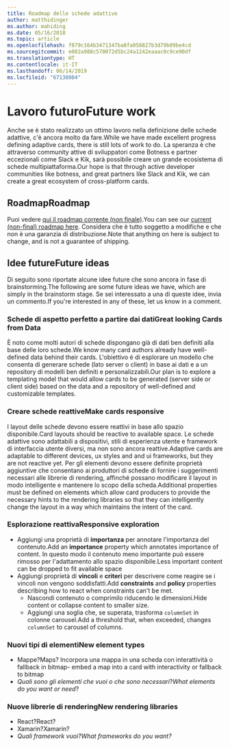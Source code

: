 ```yaml
---
title: Roadmap delle schede adattive
author: matthidinger
ms.author: mahiding
ms.date: 05/16/2018
ms.topic: article
ms.openlocfilehash: f879c164b3471347ba8fa058827b3d79b09be4cd
ms.sourcegitcommit: e002a988c570072d5bc24a1242eaaac0c9ce90df
ms.translationtype: HT
ms.contentlocale: it-IT
ms.lasthandoff: 06/14/2019
ms.locfileid: "67138004"
---
```

# <a name="future-work"></a><span data-ttu-id="fecb2-102">Lavoro futuro</span><span class="sxs-lookup"><span data-stu-id="fecb2-102">Future work</span></span>

<span data-ttu-id="fecb2-103">Anche se è stato realizzato un ottimo lavoro nella definizione delle schede adattive, c'è ancora molto da fare.</span><span class="sxs-lookup"><span data-stu-id="fecb2-103">While we have made excellent progress defining adaptive cards, there is still lots of work to do.</span></span> <span data-ttu-id="fecb2-104">La speranza è che attraverso community attive di sviluppatori come Botness e partner eccezionali come Slack e Kik, sarà possibile creare un grande ecosistema di schede multipiattaforma.</span><span class="sxs-lookup"><span data-stu-id="fecb2-104">Our hope is that through active developer communities like botness, and great partners like Slack and Kik, we can create a great ecosystem of cross-platform cards.</span></span>

## <a name="roadmap"></a><span data-ttu-id="fecb2-105">Roadmap</span><span class="sxs-lookup"><span data-stu-id="fecb2-105">Roadmap</span></span>

<span data-ttu-id="fecb2-106">Puoi vedere [qui il roadmap corrente (non finale)](https://portal.productboard.com/adaptivecards/1-adaptive-cards-portal/tabs/1-backlog).</span><span class="sxs-lookup"><span data-stu-id="fecb2-106">You can see our [current (non-final) roadmap here](https://portal.productboard.com/adaptivecards/1-adaptive-cards-portal/tabs/1-backlog).</span></span> <span data-ttu-id="fecb2-107">Considera che è tutto soggetto a modifiche e che non è una garanzia di distribuzione.</span><span class="sxs-lookup"><span data-stu-id="fecb2-107">Note that anything on here is subject to change, and is not a guarantee of shipping.</span></span>

## <a name="future-ideas"></a><span data-ttu-id="fecb2-108">Idee future</span><span class="sxs-lookup"><span data-stu-id="fecb2-108">Future ideas</span></span>

<span data-ttu-id="fecb2-109">Di seguito sono riportate alcune idee future che sono ancora in fase di brainstorming.</span><span class="sxs-lookup"><span data-stu-id="fecb2-109">The following are some future ideas we have, which are simply in the brainstorm stage.</span></span> <span data-ttu-id="fecb2-110">Se sei interessato a una di queste idee, invia un commento.</span><span class="sxs-lookup"><span data-stu-id="fecb2-110">If you're interested in any of these, let us know in a comment.</span></span>

### <a name="great-looking-cards-from-data"></a><span data-ttu-id="fecb2-111">Schede di aspetto perfetto a partire dai dati</span><span class="sxs-lookup"><span data-stu-id="fecb2-111">Great looking Cards from Data</span></span>

<span data-ttu-id="fecb2-112">È noto come molti autori di schede dispongano già di dati ben definiti alla base delle loro schede.</span><span class="sxs-lookup"><span data-stu-id="fecb2-112">We know many card authors already have well-defined data behind their cards.</span></span> <span data-ttu-id="fecb2-113">L'obiettivo è di esplorare un modello che consenta di generare schede (lato server o client) in base ai dati e a un repository di modelli ben definiti e personalizzabili.</span><span class="sxs-lookup"><span data-stu-id="fecb2-113">Our plan is to explore a templating model that would allow cards to be generated (server side or client side) based on the data and a repository of well-defined and customizable templates.</span></span>

### <a name="make-cards-responsive"></a><span data-ttu-id="fecb2-114">Creare schede reattive</span><span class="sxs-lookup"><span data-stu-id="fecb2-114">Make cards responsive</span></span>

<span data-ttu-id="fecb2-115">I layout delle schede devono essere reattivi in base allo spazio disponibile.</span><span class="sxs-lookup"><span data-stu-id="fecb2-115">Card layouts should be reactive to available space.</span></span> <span data-ttu-id="fecb2-116">Le schede adattive sono adattabili a dispositivi, stili di esperienza utente e framework di interfaccia utente diversi, ma non sono ancora reattive.</span><span class="sxs-lookup"><span data-stu-id="fecb2-116">Adaptive cards are adaptable to different devices, ux styles and and ui frameworks, but they are not reactive yet.</span></span> <span data-ttu-id="fecb2-117">Per gli elementi devono essere definite proprietà aggiuntive che consentano ai produttori di schede di fornire i suggerimenti necessari alle librerie di rendering, affinché possano modificare il layout in modo intelligente e mantenere lo scopo della scheda.</span><span class="sxs-lookup"><span data-stu-id="fecb2-117">Additional properties must be defined on elements which allow card producers to provide the necessary hints to the rendering libraries so that they can intelligently change the layout in a way which maintains the intent of the card.</span></span>

### <a name="responsive-exploration"></a><span data-ttu-id="fecb2-118">Esplorazione reattiva</span><span class="sxs-lookup"><span data-stu-id="fecb2-118">Responsive exploration</span></span>

* <span data-ttu-id="fecb2-119">Aggiungi una proprietà di **importanza** per annotare l'importanza del contenuto.</span><span class="sxs-lookup"><span data-stu-id="fecb2-119">Add an **importance** property which annotates importance of content.</span></span> <span data-ttu-id="fecb2-120">In questo modo il contenuto meno importante può essere rimosso per l'adattamento allo spazio disponibile.</span><span class="sxs-lookup"><span data-stu-id="fecb2-120">Less important content can be dropped to fit available space</span></span>
* <span data-ttu-id="fecb2-121">Aggiungi proprietà di **vincoli** e **criteri** per descrivere come reagire se i vincoli non vengono soddisfatti.</span><span class="sxs-lookup"><span data-stu-id="fecb2-121">Add **constraints** and **policy** properties describing how to react when constraints can't be met.</span></span> 
  * <span data-ttu-id="fecb2-122">Nascondi contenuto o comprimilo riducendo le dimensioni.</span><span class="sxs-lookup"><span data-stu-id="fecb2-122">Hide content or collapse content to smaller size.</span></span>
  * <span data-ttu-id="fecb2-123">Aggiungi una soglia che, se superata, trasforma `columnSet` in colonne carousel.</span><span class="sxs-lookup"><span data-stu-id="fecb2-123">Add a threshold that, when exceeded, changes `columnSet` to carousel of columns.</span></span>

### <a name="new-element-types"></a><span data-ttu-id="fecb2-124">Nuovi tipi di elementi</span><span class="sxs-lookup"><span data-stu-id="fecb2-124">New element types</span></span>

* <span data-ttu-id="fecb2-125">Mappe?</span><span class="sxs-lookup"><span data-stu-id="fecb2-125">Maps?</span></span> <span data-ttu-id="fecb2-126">Incorpora una mappa in una scheda con interattività o fallback in bitmap</span><span class="sxs-lookup"><span data-stu-id="fecb2-126">- embed a map into a card with interactivity or fallback to bitmap</span></span>
* <span data-ttu-id="fecb2-127">*Quali sono gli elementi che vuoi o che sono necessari*?</span><span class="sxs-lookup"><span data-stu-id="fecb2-127">*What elements do you want or need*?</span></span>

### <a name="new-rendering-libraries"></a><span data-ttu-id="fecb2-128">Nuove librerie di rendering</span><span class="sxs-lookup"><span data-stu-id="fecb2-128">New rendering libraries</span></span>

* <span data-ttu-id="fecb2-129">React?</span><span class="sxs-lookup"><span data-stu-id="fecb2-129">React?</span></span>
* <span data-ttu-id="fecb2-130">Xamarin?</span><span class="sxs-lookup"><span data-stu-id="fecb2-130">Xamarin?</span></span>
* <span data-ttu-id="fecb2-131">*Quali framework vuoi?*</span><span class="sxs-lookup"><span data-stu-id="fecb2-131">*What frameworks do you want?*</span></span>
